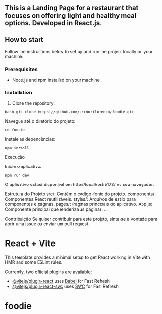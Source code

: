 ## This is a Landing Page for a restaurant that focuses on offering light and healthy meal options. Developed in React.js.


  ## How to start

Follow the instructions below to set up and run the project locally on your machine.

### Prerequisites

- Node.js and npm installed on your machine

### Installation

1. Clone the repository:

`bash
git clone https://github.com/arthurflorenco/foodie.git`


Navegue até o diretório do projeto:

`cd foodie`


Instale as dependências:

`npm install`


Execução

Inicie o aplicativo:

`npm run dev`


O aplicativo estará disponível em http://localhost:5173/ no seu navegador.

Estrutura do Projeto
src/: Contém o código-fonte do projeto.
components/: Componentes React reutilizáveis.
styles/: Arquivos de estilo para componentes e páginas.
pages/: Páginas principais do aplicativo.
App.js: Componente principal que renderiza as páginas.
...

Contribuição
Se quiser contribuir para este projeto, sinta-se à vontade para abrir uma issue ou enviar um pull request.


# React + Vite

This template provides a minimal setup to get React working in Vite with HMR and some ESLint rules.

Currently, two official plugins are available:

- [@vitejs/plugin-react](https://github.com/vitejs/vite-plugin-react/blob/main/packages/plugin-react/README.md) uses [Babel](https://babeljs.io/) for Fast Refresh
- [@vitejs/plugin-react-swc](https://github.com/vitejs/vite-plugin-react-swc) uses [SWC](https://swc.rs/) for Fast Refresh
# foodie
